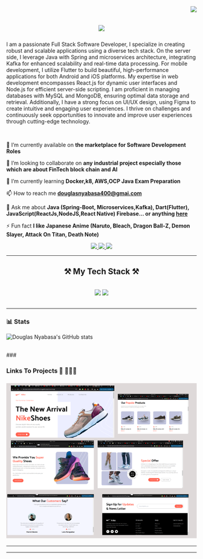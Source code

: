 <img align="right" src="https://visitor-badge.laobi.icu/badge?page_id=DouglaNyabasa.DouglaNyabasa" />

<h1 align="center">
    <img src="https://readme-typing-svg.herokuapp.com/?font=Righteous&size=35&center=true&vCenter=true&width=500&height=70&duration=4000&lines=+Welcome+to+my+Github+👋;+I'm+Douglas+Nyabasa;" />
</h1>

I am a passionate Full Stack Software Developer, I specialize in creating robust and scalable applications using a diverse tech stack. On the server side, I leverage Java with Spring and microservices architecture, integrating Kafka for enhanced scalability and real-time data processing. For mobile development, I utilize Flutter to build beautiful, high-performance applications for both Android and iOS platforms. My expertise in web development encompasses React.js for dynamic user interfaces and Node.js for efficient server-side scripting. I am proficient in managing databases with MySQL and MongoDB, ensuring optimal data storage and retrieval. Additionally, I have a strong focus on UI/UX design, using Figma to create intuitive and engaging user experiences. I thrive on challenges and continuously seek opportunities to innovate and improve user experiences through cutting-edge technology.


<br/>

<div align="left">
 
 🔭 I’m currently available on **the marketplace for Software Development Roles**

 👯 I’m looking to collaborate on **any industrial project especially those which are about FinTech block chain and AI**
 
 🌱 I’m currently learning **Docker,k8, AWS,OCP Java Exam Preparation**

 📫 How to reach me **douglasnyabasa400@gmai.com**

💬 Ask me about **Java (Spring-Boot, Microservices,Kafka), Dart(Flutter), JavaScript(ReactJs,NodeJS,React Native) Firebase... or anything [here](https://github.com/DouglaNyabasa)**

⚡ Fun fact **I like Japanese Anime (Naruto, Bleach, Dragon Ball-Z, Demon Slayer, Attack On Titan, Death Note)**

 </div>
 
 
<div align="center"> 
  <a href="mailto:douglasnyabasa400@gmail.com">
    <img src="https://img.shields.io/badge/Gmail-333333?style=for-the-badge&logo=gmail&logoColor=red" />
  </a>
  <a href="https://www.linkedin.com/in/douglas-nyabasa-887356231/" target="_blank">
    <img src="https://img.shields.io/badge/LinkedIn-0077B5?style=for-the-badge&logo=linkedin&logoColor=white" />
  </a>
  <a href="https://github.com/DouglaNyabasa" target="_blank">
     <img src="https://img.shields.io/badge/Portfolio-FF5722?style=for-the-badge&logo=todoist&logoColor=white" /> <!-- sqlite, safari, google-chrome are other good icon options -->
  </a>
</div>

 <hr/>
 
<h2 align="center">⚒️ My Tech Stack ⚒️</h2>
<br/>
<div align="center">
    <img src="https://skillicons.dev/icons?i=java,maven,rabbitmq,kafka,javascript,react,nodejs,express,flutter,firebase,mongodb,mysql,linux,postman" />
    <img src="https://skillicons.dev/icons?i=bootstrap,mui,html,css,redux,graphql,figma,tailwind,react," />
    <br>
</div>

<br/>
<hr/>

### 📊 Stats

![Douglas Nyabasa's GitHub stats](https://github-readme-stats.vercel.app/api?username=douglanyabasa&show_icons=true&theme=gruvbox)

<!-- ![GitHub Streak](https://streak-stats.demolab.com?user=ForrestKnight&theme=gruvbox&border_radius=4.5) -->
<br/>
### <h3  > Links To Projects 🚀 👨🏻‍💻  </> <h3/>

[![Alt text](https://github.com/DouglaNyabasa/DouglaNyabasa/blob/ed05987eaf02ef3bf7687013ea8da4cea9795e02/Screenshot%20from%202024-09-03%2014-00-32.png)](https://nike-store-react-tailwind-b5o3id76a-dougg400s-projects.vercel.app/)


<hr/>



<hr/>





<br/>
